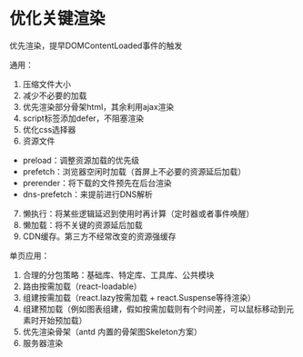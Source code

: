 # 优化关键渲染
优先渲染，提早DOMContentLoaded事件的触发

通用：
1. 压缩文件大小
2. 减少不必要的加载
3. 优先渲染部分骨架html，其余利用ajax渲染
4. script标签添加defer，不阻塞渲染
5. 优化css选择器
6. 资源文件
  - preload：调整资源加载的优先级
  - prefetch：浏览器空闲时加载（首屏上不必要的资源延后加载）
  - prerender：将下载的文件预先在后台渲染
  - dns-prefetch：来提前进行DNS解析
7. 懒执行：将某些逻辑延迟到使用时再计算（定时器或者事件唤醒）
8. 懒加载：将不关键的资源延后加载
9. CDN缓存。第三方不经常改变的资源强缓存

单页应用：
1. 合理的分包策略：基础库、特定库、工具库、公共模块
2. 路由按需加载（react-loadable）
3. 组建按需加载（react.lazy按需加载 + react.Suspense等待渲染）
4. 组建预加载（例如图表组建，假如按需加载则有个时间差，可以鼠标移动到元素时开始预加载）
5. 优先渲染骨架（antd 内置的骨架图Skeleton方案）
6. 服务器渲染
